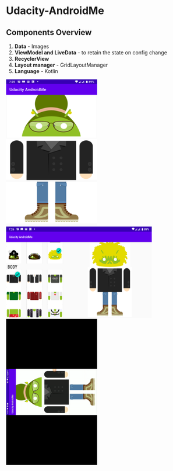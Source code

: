# Udacity-AndroidMe

## Components Overview

1. **Data** - Images
2. **ViewModel and LiveData** - to retain the state on config change
3. **RecyclerView**
4. **Layout manager** - GridLayoutManager
5. **Language** - Kotlin

<img src="app/src/main/res/drawable/portrait_view.png" width="250" height="400" />
<img src="app/src/main/res/drawable/landscape_view.png" width="400" height="250" />

<img src="app/src/main/res/drawable/ezgif.com-video-to-gif.gif" width="250" height="400" />



